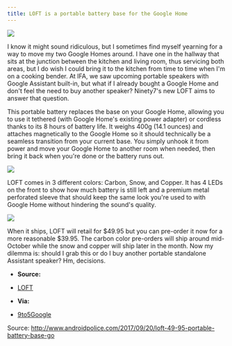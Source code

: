 ```yaml
---
title: LOFT is a portable battery base for the Google Home 
---
```


![](http://img2.tuicool.com/3YvQ7vq.png!web)

I know it might sound ridiculous, but I sometimes find myself yearning for a way to move my two Google Homes around. I have one in the hallway that sits at the junction between the kitchen and living room, thus servicing both areas, but I do wish I could bring it to the kitchen from time to time when I'm on a cooking bender. At IFA, we saw upcoming portable speakers with Google Assistant built-in, but what if I already bought a Google Home and don't feel the need to buy another speaker? Ninety7's new LOFT aims to answer that question.

This portable battery replaces the base on your Google Home, allowing you to use it tethered \(with Google Home's existing power adapter\) or cordless thanks to its 8 hours of battery life. It weighs 400g \(14.1 ounces\) and attaches magnetically to the Google Home so it should technically be a seamless transition from your current base. You simply unhook it from power and move your Google Home to another room when needed, then bring it back when you're done or the battery runs out.

![](http://img2.tuicool.com/UJjAb2F.jpg!web)

LOFT comes in 3 different colors: Carbon, Snow, and Copper. It has 4 LEDs on the front to show how much battery is still left and a premium metal perforated sleeve that should keep the same look you're used to with Google Home without hindering the sound's quality.

![](http://img0.tuicool.com/aayINjR.jpg!web)

When it ships, LOFT will retail for $49.95 but you can pre-order it now for a more reasonable $39.95. The carbon color pre-orders will ship around mid-October while the snow and copper will ship later in the month. Now my dilemma is: should I grab this or do I buy another portable standalone Assistant speaker? Hm, decisions.

* **Source:**
* [LOFT](https://ninety7life.com/collections/all/products/loft-portable-battery-base-for-google-home?variant=52869588619)

* **Via:**
* [9to5Google](https://9to5google.com/2017/09/20/google-home-portable-battery/)


Source:   http://www.androidpolice.com/2017/09/20/loft-49-95-portable-battery-base-go
